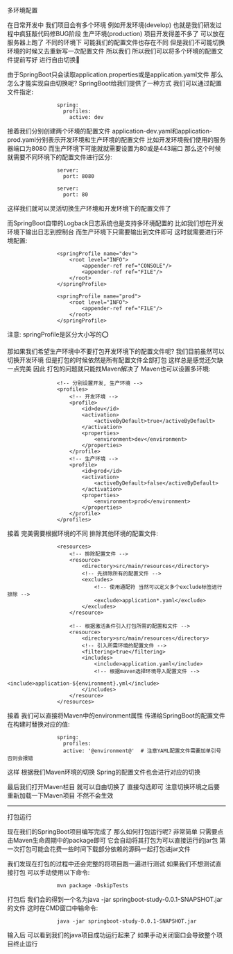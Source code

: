 多环境配置

在日常开发中 我们项目会有多个环境 例如开发环境(develop) 也就是我们研发过程中疯狂敲代码修BUG阶段 生产环境(production) 项目开发得差不多了 可以放在服务器上跑了
不同的环境下 可能我们的配置文件也存在不同 但是我们不可能切换环境的时候又去重新写一次配置文件 所以我们 所以我们可以将多个环境的配置文件提前写好 进行自由切换🔄

由于SpringBoot只会读取application.properties或是application.yaml文件
那么怎么才能实现自由切换呢? SpringBoot给我们提供了一种方式 我们可以通过配置文件指定:

                    spring:
                      profiles:
                        active: dev

接着我们分别创建两个环境的配置文件 application-dev.yaml和application-prod.yaml分别表示开发环境和生产环境的配置文件
比如开发环境我们使用的服务器端口为8080 而生产环境下可能就就需要设置为80或是443端口 那么这个时候就需要不同环境下的配置文件进行区分:

                    server:
                      port: 8080

                    server:
                      port: 80

这样我们就可以灵活切换生产环境和开发环境下的配置文件了

而SpringBoot自带的Logback日志系统也是支持多环境配置的 比如我们想在开发环境下输出日志到控制台
而生产环境下只需要输出到文件即可 这时就需要进行环境配置:

                    <springProfile name="dev">
                        <root level="INFO">
                            <appender-ref ref="CONSOLE"/>
                            <appender-ref ref="FILE"/>
                        </root>
                    </springProfile>
                    
                    <springProfile name="prod">
                        <root level="INFO">
                            <appender-ref ref="FILE"/>
                        </root>
                    </springProfile>

注意: springProfile是区分大小写的⭕

那如果我们希望生产环境中不要打包开发环境下的配置文件呢? 我们目前虽然可以切换开发环境 但是打包的时候依然是所有配置文件全部打包
这样总是感觉还欠缺一点完美 因此 打包的问题就只能找Maven解决了 Maven也可以设置多环境:

                    <!-- 分别设置开发, 生产环境 -->
                    <profiles>
                        <!-- 开发环境 -->
                        <profile>
                            <id>dev</id>
                            <activation>
                                <activeByDefault>true</activeByDefault>
                            </activation>
                            <properties>
                                <environment>dev</environment>
                            </properties>
                        </profile>
                        <!-- 生产环境 -->
                        <profile>
                            <id>prod</id>
                            <activation>
                                <activeByDefault>false</activeByDefault>
                            </activation>
                            <properties>
                                <environment>prod</environment>
                            </properties>
                        </profile>
                    </profiles>

接着 完美需要根据环境的不同 排除其他环境的配置文件:

                    <resources>
                        <!-- 排除配置文件 -->
                        <resource>
                            <directory>src/main/resources</directory>
                            <!-- 先排除所有的配置文件 -->
                            <excludes>
                                <!-- 使用通配符 当然可以定义多个exclude标签进行排除 -->
                                <exclude>application*.yaml</exclude>
                            </excludes>
                        </resource>
                    
                        <!-- 根据激活条件引入打包所需的配置和文件 -->
                        <resource>
                            <directory>src/main/resources</directory>
                            <!-- 引入所需环境的配置文件 -->
                            <filtering>true</filtering>
                            <includes>
                                <include>application.yaml</include>
                                <!-- 根据maven选择环境导入配置文件 -->
                                <include>application-${environment}.yml</include>
                            </includes>
                        </resource>
                    </resources>

接着 我们可以直接将Maven中的environment属性 传递给SpringBoot的配置文件 在构建时替换对应的值:

                    spring:
                      profiles:
                      active: '@environment@'  # 注意YAML配置文件需要加单引号 否则会报错

这样 根据我们Maven环境的切换 Spring的配置文件也会进行对应的切换

最后我们打开Maven栏目 就可以自由切换了 直接勾选即可 注意切换环境之后要重新加载一下Maven项目 不然不会生效

----

打包运行

现在我们的SpringBoot项目编写完成了 那么如何打包运行呢? 非常简单 只需要点击Maven生命周期中的package即可
它会自动将其打包为可以直接运行的jar包 第一次打包可能会花费一些时间下载部分依赖的源码一起打包进jar文件

我们发现在打包的过程中还会完整的将项目跑一遍进行测试 如果我们不想测试直接打包 可以手动使用以下命令:
                    
                    mvn package -DskipTests

打包后 我们会的得到一个名为java -jar springboot-study-0.0.1-SNAPSHOT.jar的文件 这时在CMD窗口中输命令:

                    java -jar springboot-study-0.0.1-SNAPSHOT.jar

输入后 可以看到我们的java项目成功运行起来了 如果手动关闭窗口会导致整个项目终止运行